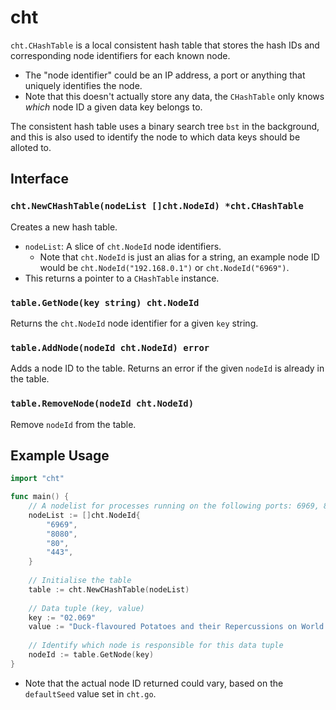 # cht

`cht.CHashTable` is a local consistent hash table that stores the hash IDs and corresponding node identifiers for each known node.
- The "node identifier" could be an IP address, a port or anything that uniquely identifies the node.
- Note that this doesn't actually store any data, the `CHashTable` only knows *which* node ID a given data key belongs to.

The consistent hash table uses a binary search tree `bst` in the background, and this is also used to identify the node to which data keys should be alloted to.

## Interface
### `cht.NewCHashTable(nodeList []cht.NodeId) *cht.CHashTable`
Creates a new hash table.
- `nodeList`: A slice of `cht.NodeId` node identifiers.
  - Note that `cht.NodeId` is just an alias for a string, an example node ID would be `cht.NodeId("192.168.0.1")` or `cht.NodeId("6969")`.
- This returns a pointer to a `CHashTable` instance.

### `table.GetNode(key string) cht.NodeId`
Returns the `cht.NodeId` node identifier for a given `key` string.

### `table.AddNode(nodeId cht.NodeId) error`
Adds a node ID to the table. Returns an error if the given `nodeId` is already in the table.

### `table.RemoveNode(nodeId cht.NodeId)`
Remove `nodeId` from the table.

## Example Usage
```go
import "cht"

func main() {
	// A nodelist for processes running on the following ports: 6969, 8080, 80 and 443.
	nodeList := []cht.NodeId{
		"6969",
		"8080",
		"80",
		"443",
	}
	
	// Initialise the table
	table := cht.NewCHashTable(nodeList)
	
	// Data tuple (key, value)
	key := "02.069"
	value := "Duck-flavoured Potatoes and their Repercussions on World War XI"
	
	// Identify which node is responsible for this data tuple
	nodeId := table.GetNode(key)
}
```
- Note that the actual node ID returned could vary, based on the `defaultSeed` value set in `cht.go`.
